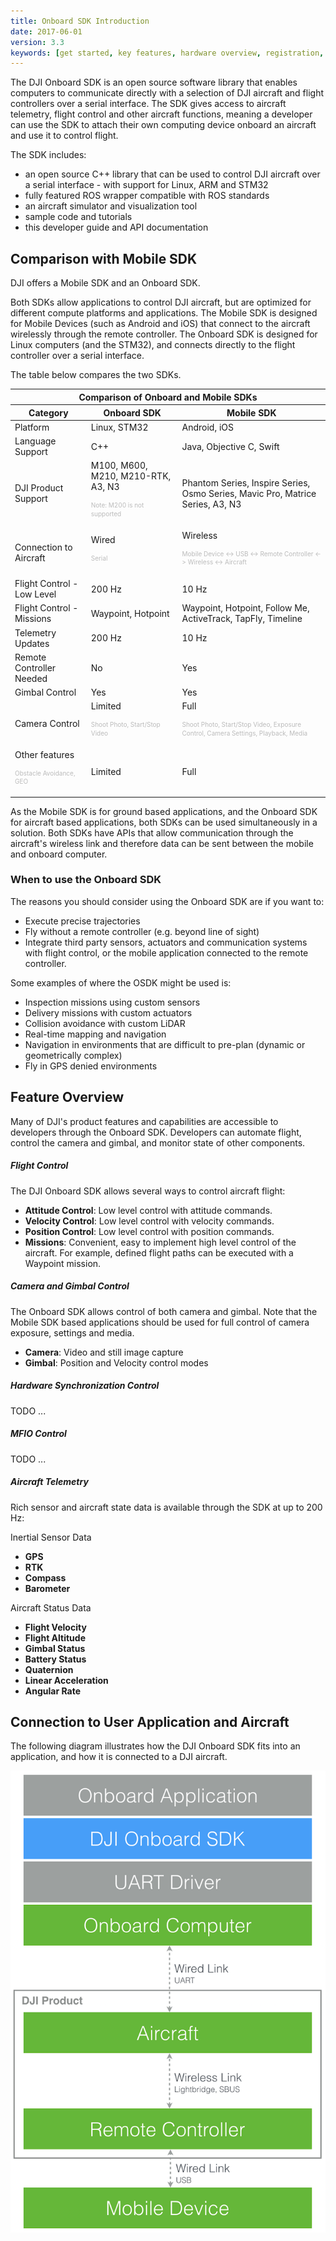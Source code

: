 ```yaml
---
title: Onboard SDK Introduction
date: 2017-06-01
version: 3.3
keywords: [get started, key features, hardware overview, registration, enable flight controller API control, safety]
---
```


The DJI Onboard SDK is an open source software library that enables computers to communicate directly with a selection of DJI aircraft and flight controllers over a serial interface. The SDK gives access to aircraft telemetry, flight control and other aircraft functions, meaning a developer can use the SDK to attach their own computing device onboard an aircraft and use it to control flight. 

The SDK includes:

* an open source C++ library that can be used to control DJI aircraft over a serial interface - with support for Linux, ARM and STM32
* fully featured ROS wrapper compatible with ROS standards
* an aircraft simulator and visualization tool
* sample code and tutorials
* this developer guide and API documentation

## Comparison with Mobile SDK

DJI offers a Mobile SDK and an Onboard SDK.

Both SDKs allow applications to control DJI aircraft, but are optimized for different compute platforms and applications. The Mobile SDK is designed for Mobile Devices (such as Android and iOS) that connect to the aircraft wirelessly through the remote controller. The Onboard SDK is designed for Linux computers (and the STM32), and connects directly to the flight controller over a serial interface. 

The table below compares the two SDKs.

<html><table class="table-osdk-msdk-comparison">
  <thead>
    <tr>
      <th colspan="3">Comparison of Onboard and Mobile SDKs</th>
    </tr>
    <tr>
      <th>Category</th>
      <th>Onboard SDK</th>
      <th>Mobile SDK</th>
    </tr>
  </thead>
  <tbody>
  <tr>
    <td>Platform</td>
    <td>Linux, STM32</td>
    <td>Android, iOS</td>
  </tr>
  <tr>
    <td>Language Support</td>
    <td>C++</td>
    <td>Java, Objective C, Swift</td>
  </tr>
   <tr>
    <td>DJI Product Support</td>
    <td>M100, M600, M210, M210-RTK, A3, N3</br><p style="line-height:90%"><font color="#BBBBBB" size=1 style="font-weight:normal">Note: M200 is not supported</p></td>
    <td>Phantom Series, Inspire Series, Osmo Series, Mavic Pro, Matrice Series, A3, N3</td>
  </tr>
  <tr>
    <td>Connection to Aircraft</td>
    <td>Wired</br><p style="line-height:90%"><font color="#BBBBBB" size=1 style="font-weight:normal">Serial</p></td>
    <td>Wireless<p style="line-height:90%"><font color="#BBBBBB" size=1 style="font-weight:normal">Mobile Device <-> USB <-> Remote Controller <-> Wireless <-> Aircraft</p></td>
  </tr>
  <tr>
    <td>Flight Control - Low Level</td>
    <td>200 Hz</td>
    <td>10 Hz</td>
  </tr>
  <tr>
    <td>Flight Control - Missions</td>
    <td>Waypoint, Hotpoint</td>
    <td>Waypoint, Hotpoint, Follow Me, ActiveTrack, TapFly, Timeline</td>
  </tr>
  <tr>
    <td>Telemetry Updates</td>
    <td>200 Hz</td>
    <td>10 Hz</td>
  </tr>
    <tr>
    <td>Remote Controller Needed</td>
    <td>No</td>
    <td>Yes</td>
  </tr>
  <tr>
    <td>Gimbal Control</td>
    <td>Yes</td>
    <td>Yes</td>
  </tr>
  <tr>
    <td>Camera Control</td>
    <td>Limited</br><p style="line-height:90%"><font color="#BBBBBB" size=1 style="font-weight:normal">Shoot Photo, Start/Stop Video</p></td>
    <td>Full</br><p style="line-height:90%"><font color="#BBBBBB" size=1 style="font-weight:normal">Shoot Photo, Start/Stop Video, Exposure Control, Camera Settings, Playback, Media</p></td>
  </tr>
  <tr>
    <td>Other features</br><p style="line-height:90%"><font color="#BBBBBB" size=1 style="font-weight:normal">Obstacle Avoidance, GEO</p></td>
    <td>Limited</td>
    <td>Full</td>
  </tr>
  </tbody>
</table>
</html>

As the Mobile SDK is for ground based applications, and the Onboard SDK for aircraft based applications, both SDKs can be used simultaneously in a solution. Both SDKs have APIs that allow communication through the aircraft's wireless link and therefore data can be sent between the mobile and onboard computer.

### When to use the Onboard SDK
The reasons you should consider using the Onboard SDK are if you want to:

* Execute precise trajectories
* Fly without a remote controller (e.g. beyond line of sight)
* Integrate third party sensors, actuators and communication systems with flight control, or the mobile application connected to the remote controller. 

Some examples of where the OSDK might be used is:

  * Inspection missions using custom sensors
  * Delivery missions with custom actuators
  * Collision avoidance with custom LiDAR
  * Real-time mapping and navigation
  * Navigation in environments that are difficult to pre-plan (dynamic or geometrically complex)
  * Fly in GPS denied environments



## Feature Overview

Many of DJI's product features and capabilities are accessible to developers through the Onboard SDK. Developers can automate flight, control the camera and gimbal, and monitor state of other components.


##### Flight Control

The DJI Onboard SDK allows several ways to control aircraft flight:

* **Attitude Control**: Low level control with attitude commands. 
* **Velocity Control**: Low level control with velocity commands. 
* **Position Control**: Low level control with position commands. 
* **Missions**: Convenient, easy to implement high level control of the aircraft. For example, defined flight paths can be executed with a Waypoint mission.

##### Camera and Gimbal Control

The Onboard SDK allows control of both camera and gimbal. Note that the Mobile SDK based applications should be used for full control of camera exposure, settings and media.

* **Camera**: Video and still image capture
* **Gimbal**: Position and Velocity control modes

##### Hardware Synchronization Control

TODO ...

##### MFIO Control

TODO ...

##### Aircraft Telemetry

Rich sensor and aircraft state data is available through the SDK at up to 200 Hz:

Inertial Sensor Data

* **GPS**<br> 
* **RTK**<br>
* **Compass**<br>
* **Barometer**<br>

Aircraft Status Data

* **Flight Velocity**<br>
* **Flight Altitude**<br>
* **Gimbal Status**<br>
* **Battery Status**<br>
* **Quaternion**<br>
* **Linear Acceleration**<br>
* **Angular Rate**<br>

## Connection to User Application and Aircraft

The following diagram illustrates how the DJI Onboard SDK fits into an application, and how it is connected to a DJI aircraft.

[![Software Architecture](../images/common/connection_to_application_and_product.png)](..images/common/connection_to_application_and_product.png)

